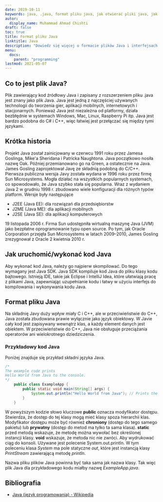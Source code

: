 ```yaml
---
date: 2019-10-11
keywords: java, .java, format pliku java, jak otwierać pliki java, jak uruchamiać pliki java, plik java, przykładowy kod java
autor:
  display_name: Muhammad Ahmad Chishti
draft: false
toc: true
title: Format pliku Java
linktitle: Java
description: "Dowiedz się więcej o formacie plików Java i interfejsach API, które umożliwiają tworzenie i otwieranie plików Java."
menu:
  docs:
    parent: "programming"
lastmod: 2021-05-07
---
```


## Co to jest plik Java? ##
Plik zawierający kod źródłowy Java i zapisany z rozszerzeniem pliku .java jest znany jako plik Java. Java jest jedną z najczęściej używanych technologii do tworzenia gier, aplikacji mobilnych, internetowych i stacjonarnych. Ponieważ Java jest niezależna od platformy, działa bezbłędnie w systemach Windows, Mac, Linux, Raspberry Pi itp. Java jest bardzo podobna do C# i C++, więc łatwiej jest przełączać się między tymi językami.

## Krótka historia ##

Projekt Java został zainicjowany w czerwcu 1991 roku przez Jamesa Goslinga, Mike'a Sheridana i Patricka Naughtona. Java początkowo nosiła nazwę Oak. Później przemianowano go na Green, a ostatecznie na Java. James Gosling zaprojektował Javę ze składnią podobną do C/C++. Pierwsza publiczna wersja Javy została wydana w 1996 roku przez firmę Sun Microsystems. Mogła działać na wszystkich popularnych systemach, co spowodowało, że Java szybko stała się popularna. Wraz z wydaniem Java 2 w grudniu 1998 r. zbudowano wiele konfiguracji dla różnych typów platform. Wersje były następujące

- J2EE (Java EE): dla rozwiązań dla przedsiębiorstw
- J2ME (Java ME): dla aplikacji mobilnych
- J2SE (Java SE): dla aplikacji komputerowych

19 listopada 2006 r. Firma Sun udostępniła wirtualną maszynę Java (JVM) jako bezpłatne oprogramowanie typu open source. Po tym, jak Oracle Corporation przejęła Sun Microsystems w latach 2009–2010, James Gosling zrezygnował z Oracle 2 kwietnia 2010 r.

## Jak uruchomić/wykonać kod Java ##

Aby wykonać kod Java, należy go najpierw skompilować. Do tego wymagany jest Java SDK. Java SDK kompiluje kod Java do pliku klasy kodu bajtowego. Istnieją IDE, takie jak Eclipse i IntelliJ Idea, które ułatwiają pracę z plikami Java, zapewniając uzupełnianie kodu i łatwy w użyciu interfejs do kompilowania i wykonywania kodu Java.

## Format pliku Java ##

Na składnię Javy duży wpływ miały C i C++, ale w przeciwieństwie do C++, Java została zbudowana prawie wyłącznie jako język obiektowy. W Javie cały kod jest zapisywany wewnątrz klas, a każdy element danych jest obiektem. W przeciwieństwie do C++, Java nie obsługuje przeciążania operatorów ani wielokrotnego dziedziczenia.

### Przykładowy kod Java ###

Poniżej znajduje się przykład składni języka Java.

```java
/*
The example code prints
Hello World from Java to the console.
*/
    public class ExampleApp {
        public static void main(String[] args) {
            System.out.println("Hello World from Java"); // Prints the string to the console.
        }
    }
```
W powyższym kodzie słowo kluczowe **public** oznacza modyfikator dostępu. Stwierdza, że dostęp do tej klasy mogą mieć klasy spoza hierarchii klas. Modyfikator dostępu może być również **chroniony** (dostęp do tego samego pakietu) lub **prywatny** (dostęp do metod ma tylko ta sama klasa). **static** przed metodą wskazuje, że metodę można wywołać bez określonej instancji klasy. **void** wskazuje, że metoda nic nie zwróci. Aby wydrukować ciąg do konsoli. Używane jest polecenie System.out.println. W tym poleceniu klasa *System* ma pole statyczne *out*, które jest instancją klasy *PrintStream* zawierającą metodę *println*.

Nazwa pliku plików Java powinna być taka sama jak nazwa klasy. Tak więc plik Java dla przykładowego kodu miałby nazwę *ExampleApp.java*.

## Bibliografia ##

- [Java (język programowania) - Wikipedia](https://en.wikipedia.org/wiki/Java_(programming_language))

